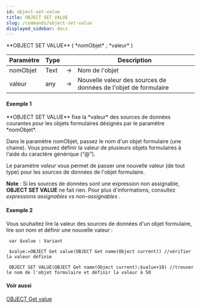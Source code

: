 ```yaml
---
id: object-set-value
title: OBJECT SET VALUE
slug: /commands/object-set-value
displayed_sidebar: docs
---
```


<!--REF #_command_.OBJECT SET VALUE.Syntax-->**OBJECT SET VALUE** ( *nomObjet* ; *valeur* )<!-- END REF-->
<!--REF #_command_.OBJECT SET VALUE.Params-->
| Paramètre | Type |  | Description |
| --- | --- | --- | --- |
| nomObjet | Text | &srarr; | Nom de l'objet |
| valeur | any | &srarr; | Nouvelle valeur des sources de données de l'objet de formulaire |

<!-- END REF-->

#### Exemple 1 

<!--REF #_command_.OBJECT SET VALUE.Summary-->**OBJECT SET VALUE** fixe la *valeur* des sources de données courantes pour les objets formulaires désignés par le paramètre *nomObjet*.<!-- END REF-->

Dans le paramètre nomObjet, passez le nom d'un objet formulaire (une chaine). Vous pouvez définir la valeur de plusieurs objets formulaires à l'aide du caractère générique (“@”).

Le paramètre *valeur* vous permet de passer une nouvelle valeur (de tout type) pour les sources de données de l'objet formulaire.

**Note** : Si les sources de données sont une expression non assignable, **OBJECT SET VALUE** ne fait rien. Pour plus d'informations, consultez *expressions assignables vs non-assignables* .

#### Exemple 2 

Vous souhaitez lire la valeur des sources de données d'un objet formulaire, lire son nom et définir une nouvelle valeur :

```4d
 var $value : Variant
 
 $value:=OBJECT Get value(OBJECT Get name(Object current)) //vérifier la valeur définie 
 
 OBJECT SET VALUE(OBJECT Get name(Object current);$value+10) //trouver le nom de l'objet formulaire et définir la valeur à 50
```

#### Voir aussi 

[OBJECT Get value](object-get-value.md)  